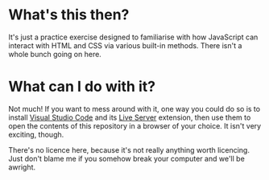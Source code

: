 # What's this then?

It's just a practice exercise designed to familiarise with how JavaScript can interact with HTML and CSS via various built-in methods. There isn't a whole bunch going on here.

# What can I do with it?

Not much! If you want to mess around with it, one way you could do so is to install [Visual Studio Code](https://code.visualstudio.com/) and its [Live Server](https://marketplace.visualstudio.com/items?itemName=ritwickdey.LiveServer) extension, then use them to open the contents of this repository in a browser of your choice. It isn't very exciting, though.

There's no licence here, because it's not really anything worth licencing. Just don't blame me if you somehow break your computer and we'll be awright.
